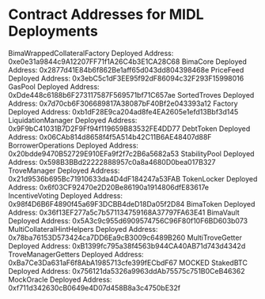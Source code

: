 # Contract Addresses for MIDL Deployments

BimaWrappedCollateralFactory Deployed Address: 0xe0e31a9844c9A12207FF71f1A26C4b3E1CA28C68
BimaCore Deployed Address: 0x2877d41E84b6f862Be1aff65d043dd804398468e
PriceFeed Deployed Address: 0x3ebC5c1dF3EE95f92dF86094c32F293F15998016
GasPool Deployed Address: 0xDde448c6188b6F273117587F569571bf71C657ae
SortedTroves Deployed Address: 0x7d70cb6F306689817A38087bF40Bf2e043393a12
Factory Deployed Address: 0xb1dF28E9ca204ad8fe4EA2605e1efd13Bbf3d145
LiquidationManager Deployed Address: 0x9F9bC41031B7D2F9Ff94f119659B83532FE4DD77
DebtToken Deployed Address: 0x06CAb814d8658f4f5A514b42C11B6AE48407d88F
BorrowerOperations Deployed Address: 0x20bdde9470B52729E910EFa9f2f7c2B6a5682a53
StabilityPool Deployed Address: 0x598B3BBd22222888957c0a8a4680D0bea017B327
TroveManager Deployed Address: 0x21d9536b695Bc71910633da4D4dF184247a53FAB
TokenLocker Deployed Address: 0x6f03CF92470e2D20Be86190a1914806dfE83617e
IncentiveVoting Deployed Address: 0x98f4D6B6F4890f45a69F3DCBB4deD18Da05f2D84
BimaToken Deployed Address: 0x36f13EF277a5c7b571134759168A37797FA63E41
BimaVault Deployed Address: 0x5A3c9c955d6909574756C96F80f10F6BD603b073
MultiCollateralHintHelpers Deployed Address: 0x78ba76153D573424ca7DD6Ea9cB3009c6489B260
MultiTroveGetter Deployed Address: 0xB1399fc795a38f4563b944CA40AB71d743d4342d
TroveManagerGetters Deployed Address: 0xBa7Ce3Da631aF6f8AbA1985713cfe399fECbdF67
MOCKED StakedBTC Deployed Address: 0x756121da5326a9963ddAb75575c751B0CeB46362
MockOracle Deployed Address: 0xf711d342630cB0649e4D07d458B8a3c4750bE32f
